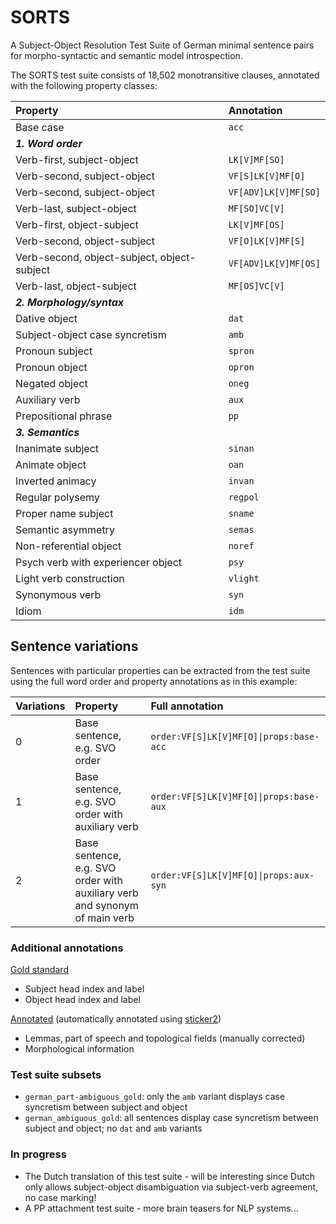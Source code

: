 # SORTS
A Subject-Object Resolution Test Suite of German minimal sentence pairs for morpho-syntactic and semantic model introspection.

The SORTS test suite consists of 18,502 monotransitive clauses, annotated with the following property classes:

|Property | Annotation |
|:------------- |:-------------|
|Base case|`acc`|
|**_1. Word order_**|
|Verb-first, subject-object|`LK[V]MF[SO]`|
|Verb-second, subject-object|`VF[S]LK[V]MF[O]`|
|Verb-second, subject-object|`VF[ADV]LK[V]MF[SO]`|
|Verb-last, subject-object|`MF[SO]VC[V]`|
|Verb-first, object-subject|`LK[V]MF[OS]`|
|Verb-second, object-subject|`VF[O]LK[V]MF[S]`|
|Verb-second, object-subject, object-subject|`VF[ADV]LK[V]MF[OS]`|
|Verb-last, object-subject|`MF[OS]VC[V]`|
|**_2. Morphology/syntax_**|
|Dative object|`dat`|
|Subject-object case syncretism|`amb`|
|Pronoun subject|`spron`|
|Pronoun object|`opron`|
|Negated object|`oneg`|
|Auxiliary verb|`aux`|
|Prepositional phrase|`pp`|
|**_3. Semantics_**|
|Inanimate subject|`sinan`|
|Animate object|`oan`|
|Inverted animacy|`invan`|
|Regular polysemy|`regpol`|
|Proper name subject|`sname`|
|Semantic asymmetry|`semas`|
|Non-referential object|`noref`|
|Psych verb with experiencer object|`psy`|
|Light verb construction|`vlight`|
|Synonymous verb|`syn`|
|Idiom|`idm`|

## Sentence variations
Sentences with particular properties can be extracted from the test suite using the full word order and property annotations as in this example:

|Variations | Property | Full annotation |
|:------------- |:-------------|:-------------|
|0| Base sentence, e.g. SVO order |`order:VF[S]LK[V]MF[O]\|props:base-acc`|
|1| Base sentence, e.g. SVO order with auxiliary verb|`order:VF[S]LK[V]MF[O]\|props:base-aux`|
|2| Base sentence, e.g. SVO order with auxiliary verb and synonym of main verb |`order:VF[S]LK[V]MF[O]\|props:aux-syn`|

### Additional annotations
[Gold standard](https://github.com/DiveFish/SORTS/tree/master/gold)
- Subject head index and label
- Object head index and label

[Annotated](https://github.com/DiveFish/SORTS/tree/master/annotated) (automatically annotated using [sticker2](https://github.com/stickeritis/sticker2))
- Lemmas, part of speech and topological fields (manually corrected)
- Morphological information

### Test suite subsets
- `german_part-ambiguous_gold`: only the `amb` variant displays case syncretism between subject and object
- `german_ambiguous_gold`: all sentences display case syncretism between subject and object; no `dat` and `amb` variants

### In progress
- The Dutch translation of this test suite - will be interesting since Dutch only allows subject-object disambiguation via subject-verb agreement, no case marking!
- A PP attachment test suite - more brain teasers for NLP systems...
